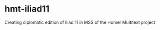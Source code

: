 hmt-iliad11
===========

Creating diplomatic edition of Iliad 11 in MSS of the Homer Multitext project
